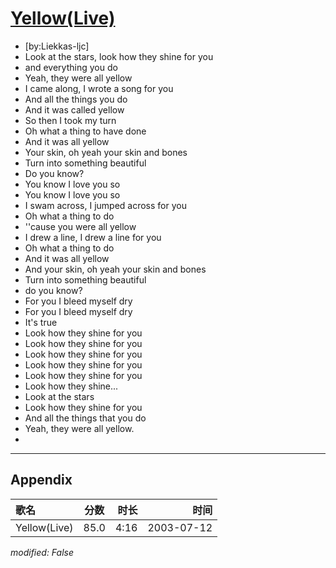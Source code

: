 # [Yellow(Live)](https://music.163.com/song?id=29750766)

* [by:Liekkas-ljc]
* Look at the stars, look how they shine for you
* and everything you do
* Yeah, they were all yellow
* I came along, I wrote a song for you
* And all the things you do
* And it was called yellow
* So then I took my turn
* Oh what a thing to have done
* And it was all yellow
* Your skin, oh yeah your skin and bones
* Turn into something beautiful
* Do you know?
* You know I love you so
* You know I love you so
* I swam across, I jumped across for you
* Oh what a thing to do
* ''cause you were all yellow
* I drew a line, I drew a line for you
* Oh what a thing to do
* And it was all yellow
* And your skin, oh yeah your skin and bones
* Turn into something beautiful
* do you know?
* For you I bleed myself dry
* For you I bleed myself dry
* It's true
* Look how they shine for you
* Look how they shine for you
* Look how they shine for you
* Look how they shine for you
* Look how they shine for you
* Look how they shine...
* Look at the stars
* Look how they shine for you
* And all the things that you do
* Yeah, they were all yellow.
* 


---

## Appendix

|歌名|分数|时长|时间|
|:---|:---:|---:|---:|
|Yellow(Live)|85.0|4:16|2003-07-12

*modified: False*